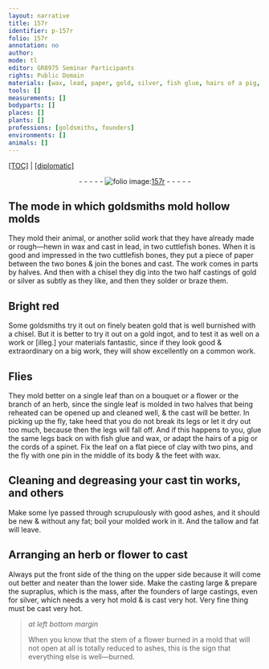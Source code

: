 ```yaml
---
layout: narrative
title: 157r
identifier: p-157r
folio: 157r
annotation: no
author:
mode: tl
editor: GR8975 Seminar Participants
rights: Public Domain
materials: [wax, lead, paper, gold, silver, fish glue, hairs of a pig, cords of a spinet, clay, tin, ashes]
tools: []
measurements: []
bodyparts: []
places: []
plants: []
professions: [goldsmiths, founders]
environments: []
animals: []
---
```


<p><a href="{{ site.baseurl }}/translation/">[TOC]</a> | <a href="{{ site.baseurl }}/_texts/p-157r_tc.md/">[diplomatic]</a></p><div class="folio" align="center">- - - - - <a href="http://gallica.bnf.fr/ark:/12148/btv1b10500001g/f319.item.r=" target="_blank"><img src="https://cu-mkp.github.io/2017-workshop-edition/assets/photo-icon.png" alt="folio image: " style="display:inline-block; margin-bottom:-3px;"/>157r</a> - - - - - </div>  
  

## The mode in which <span class="pro">goldsmiths</span> mold hollow molds

 
 They mold their animal, or another solid work that they have already made or rough—hewn in <span class="m">wax</span> and cast in <span class="m">lead</span>, in two cuttlefish bones. When it is good and impressed in the two cuttlefish bones, they put a piece of <span class="m">paper</span> between the two bones & join the bones and cast. The work comes in parts by halves. And then with a chisel they dig into the two half castings of <span class="m">gold</span> or <span class="m">silver</span> as subtly as they like, and then they solder or braze them.
 
 
  

## Bright red

 
 Some <span class="pro">goldsmiths</span> try it out on finely beaten gold that is well burnished with a chisel. But it is better to try it out on a <span class="m">gold</span> ingot, and to test it as well on a work or [illeg.] your materials fantastic, since if they look good & extraordinary on a big work, they will show excellently on a common work.
 
 
  

## Flies 

 
They mold better on a single leaf than on a bouquet or a flower or the branch of an herb, since the single leaf is molded in two halves that being reheated can be opened up and cleaned well, & the cast will be better. In picking up the fly, take heed that you do not break its legs or let it dry out too much, because then the legs will fall off. And if this happens to you, glue the same legs back on with <span class="m">fish glue</span> and <span class="m">wax</span>, or adapt the <span class="m">hairs of a pig</span> or the <span class="m">cords of a spinet</span>. Fix the leaf on a flat piece of <span class="m">clay</span> with two pins, and the fly with one pin in the middle of its body & the feet with wax.
 
 
  

## Cleaning and degreasing your cast <span class="m">tin</span> works, and others

 
Make some lye passed through scrupulously with good <span class="m">ashes</span>, and it should be new & without any fat; boil your molded work in it. And the tallow and fat will leave.
 
 
  

## Arranging an herb or flower to cast

 
 Always put the front side of the thing on the upper side because it will come out better and neater than the lower side. Make the casting large & prepare the supraplus, which is the mass, after the <span class="pro">founders</span> of large castings, even for <span class="m">silver</span>, which needs a very hot mold & is cast very hot. Very fine thing must be cast very hot.
 
> *at left bottom margin*
> 
> 
>   When you know that the stem of a flower burned in a mold that will not open at all is totally reduced to ashes, this is the sign that everything else is well—burned.
 
